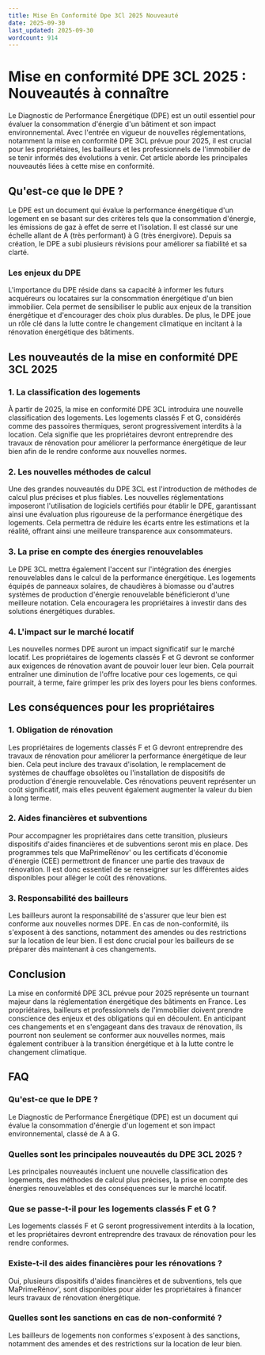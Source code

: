 ```yaml
---
title: Mise En Conformité Dpe 3Cl 2025 Nouveauté
date: 2025-09-30
last_updated: 2025-09-30
wordcount: 914
---
```


# Mise en conformité DPE 3CL 2025 : Nouveautés à connaître

Le Diagnostic de Performance Énergétique (DPE) est un outil essentiel pour évaluer la consommation d'énergie d'un bâtiment et son impact environnemental. Avec l'entrée en vigueur de nouvelles réglementations, notamment la mise en conformité DPE 3CL prévue pour 2025, il est crucial pour les propriétaires, les bailleurs et les professionnels de l'immobilier de se tenir informés des évolutions à venir. Cet article aborde les principales nouveautés liées à cette mise en conformité.

## Qu'est-ce que le DPE ?

Le DPE est un document qui évalue la performance énergétique d'un logement en se basant sur des critères tels que la consommation d'énergie, les émissions de gaz à effet de serre et l'isolation. Il est classé sur une échelle allant de A (très performant) à G (très énergivore). Depuis sa création, le DPE a subi plusieurs révisions pour améliorer sa fiabilité et sa clarté.

### Les enjeux du DPE

L'importance du DPE réside dans sa capacité à informer les futurs acquéreurs ou locataires sur la consommation énergétique d'un bien immobilier. Cela permet de sensibiliser le public aux enjeux de la transition énergétique et d'encourager des choix plus durables. De plus, le DPE joue un rôle clé dans la lutte contre le changement climatique en incitant à la rénovation énergétique des bâtiments.

## Les nouveautés de la mise en conformité DPE 3CL 2025

### 1. La classification des logements

À partir de 2025, la mise en conformité DPE 3CL introduira une nouvelle classification des logements. Les logements classés F et G, considérés comme des passoires thermiques, seront progressivement interdits à la location. Cela signifie que les propriétaires devront entreprendre des travaux de rénovation pour améliorer la performance énergétique de leur bien afin de le rendre conforme aux nouvelles normes.

### 2. Les nouvelles méthodes de calcul

Une des grandes nouveautés du DPE 3CL est l'introduction de méthodes de calcul plus précises et plus fiables. Les nouvelles réglementations imposeront l'utilisation de logiciels certifiés pour établir le DPE, garantissant ainsi une évaluation plus rigoureuse de la performance énergétique des logements. Cela permettra de réduire les écarts entre les estimations et la réalité, offrant ainsi une meilleure transparence aux consommateurs.

### 3. La prise en compte des énergies renouvelables

Le DPE 3CL mettra également l'accent sur l'intégration des énergies renouvelables dans le calcul de la performance énergétique. Les logements équipés de panneaux solaires, de chaudières à biomasse ou d'autres systèmes de production d'énergie renouvelable bénéficieront d'une meilleure notation. Cela encouragera les propriétaires à investir dans des solutions énergétiques durables.

### 4. L'impact sur le marché locatif

Les nouvelles normes DPE auront un impact significatif sur le marché locatif. Les propriétaires de logements classés F et G devront se conformer aux exigences de rénovation avant de pouvoir louer leur bien. Cela pourrait entraîner une diminution de l'offre locative pour ces logements, ce qui pourrait, à terme, faire grimper les prix des loyers pour les biens conformes.

## Les conséquences pour les propriétaires

### 1. Obligation de rénovation

Les propriétaires de logements classés F et G devront entreprendre des travaux de rénovation pour améliorer la performance énergétique de leur bien. Cela peut inclure des travaux d'isolation, le remplacement de systèmes de chauffage obsolètes ou l'installation de dispositifs de production d'énergie renouvelable. Ces rénovations peuvent représenter un coût significatif, mais elles peuvent également augmenter la valeur du bien à long terme.

### 2. Aides financières et subventions

Pour accompagner les propriétaires dans cette transition, plusieurs dispositifs d'aides financières et de subventions seront mis en place. Des programmes tels que MaPrimeRénov' ou les certificats d'économie d'énergie (CEE) permettront de financer une partie des travaux de rénovation. Il est donc essentiel de se renseigner sur les différentes aides disponibles pour alléger le coût des rénovations.

### 3. Responsabilité des bailleurs

Les bailleurs auront la responsabilité de s'assurer que leur bien est conforme aux nouvelles normes DPE. En cas de non-conformité, ils s'exposent à des sanctions, notamment des amendes ou des restrictions sur la location de leur bien. Il est donc crucial pour les bailleurs de se préparer dès maintenant à ces changements.

## Conclusion

La mise en conformité DPE 3CL prévue pour 2025 représente un tournant majeur dans la réglementation énergétique des bâtiments en France. Les propriétaires, bailleurs et professionnels de l'immobilier doivent prendre conscience des enjeux et des obligations qui en découlent. En anticipant ces changements et en s'engageant dans des travaux de rénovation, ils pourront non seulement se conformer aux nouvelles normes, mais également contribuer à la transition énergétique et à la lutte contre le changement climatique.

## FAQ

### Qu'est-ce que le DPE ?

Le Diagnostic de Performance Énergétique (DPE) est un document qui évalue la consommation d'énergie d'un logement et son impact environnemental, classé de A à G.

### Quelles sont les principales nouveautés du DPE 3CL 2025 ?

Les principales nouveautés incluent une nouvelle classification des logements, des méthodes de calcul plus précises, la prise en compte des énergies renouvelables et des conséquences sur le marché locatif.

### Que se passe-t-il pour les logements classés F et G ?

Les logements classés F et G seront progressivement interdits à la location, et les propriétaires devront entreprendre des travaux de rénovation pour les rendre conformes.

### Existe-t-il des aides financières pour les rénovations ?

Oui, plusieurs dispositifs d'aides financières et de subventions, tels que MaPrimeRénov', sont disponibles pour aider les propriétaires à financer leurs travaux de rénovation énergétique.

### Quelles sont les sanctions en cas de non-conformité ?

Les bailleurs de logements non conformes s'exposent à des sanctions, notamment des amendes et des restrictions sur la location de leur bien.
